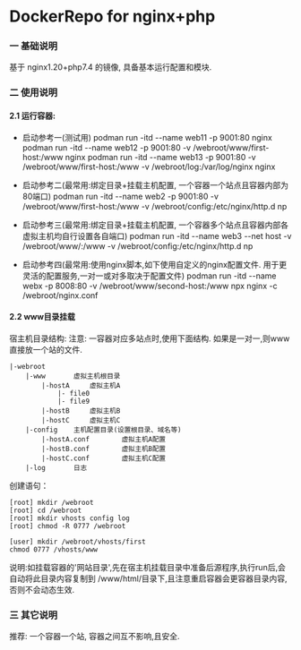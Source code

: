 # DockerRepo for nginx+php


### 一 基础说明
基于 nginx1.20+php7.4 的镜像, 具备基本运行配置和模块.


### 二 使用说明

#### 2.1 运行容器:

* 启动参考一(测试用)
podman run -itd --name web11 -p 9001:80 nginx
podman run -itd --name web12 -p 9001:80 -v /webroot/www/first-host:/www nginx
podman run -itd --name web13 -p 9001:80 -v /webroot/www/first-host:/www -v /webroot/log:/var/log/nginx nginx


* 启动参考二(最常用:绑定目录+挂载主机配置, 一个容器一个站点且容器内部为80端口)
podman run -itd --name web2 -p 9001:80 -v /webroot/www/first-host:/www -v /webroot/config:/etc/nginx/http.d np

* 启动参考三(最常用:绑定目录+挂载主机配置, 一个容器多个站点且容器内部各虚拟主机均自行设置各自端口)
podman run -itd --name web3 --net host -v /webroot/www/:/www -v /webroot/config:/etc/nginx/http.d np


* 启动参考四(最常用:使用nginx脚本,如下使用自定义的nginx配置文件. 用于更灵活的配置服务,一对一或对多取决于配置文件)
podman run -itd --name webx -p 8008:80 -v /webroot/www/second-host:/www npx nginx -c /webroot/nginx.conf

#### 2.2 www目录挂载

宿主机目录结构:
注意: 一容器对应多站点时,使用下面结构. 如果是一对一,则www直接放一个站的文件.
```
|-webroot
	|-www		虚拟主机根目录
		|-hostA		虚拟主机A
			|- file0
			|- file9
		|-hostB		虚拟主机B
		|-hostC		虚拟主机C
	|-config	主机配置目录(设置根目录、域名等)
		|-hostA.conf		虚拟主机A配置
		|-hostB.conf		虚拟主机B配置
		|-hostC.conf		虚拟主机C配置
	|-log		日志
```


创建语句：
```
[root] mkdir /webroot
[root] cd /webroot
[root] mkdir vhosts config log
[root] chmod -R 0777 /webroot

[user] mkdir /webroot/vhosts/first
chmod 0777 /vhosts/www
```

说明:如挂载容器的'网站目录',先在宿主机挂载目录中准备后源程序,执行run后,会自动将此目录内容复制到 /www/html/目录下,且注意重启容器会更容器目录内容,否则不会动态生效.



### 三 其它说明

推荐: 一个容器一个站, 容器之间互不影响,且安全.  



